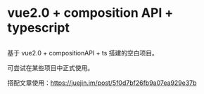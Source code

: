 # vue2.0 + composition API + typescript

## 

基于 vue2.0 + compositionAPI + ts 搭建的空白项目。

可尝试在某些项目中正式使用。

搭配文章使用：https://juejin.im/post/5f0d7bf26fb9a07ea929e37b

